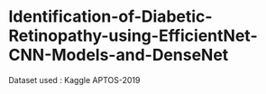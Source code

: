 # Identification-of-Diabetic-Retinopathy-using-EfficientNet-CNN-Models-and-DenseNet 


Dataset used : Kaggle APTOS-2019
